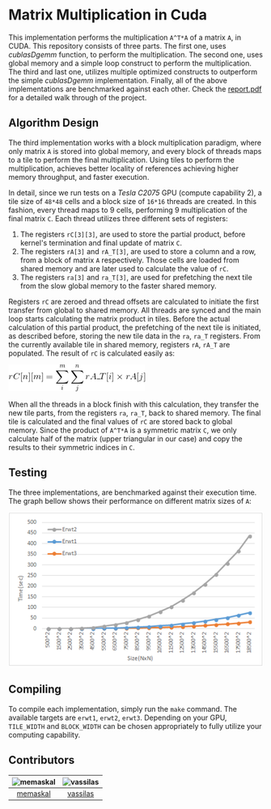 # Matrix Multiplication in Cuda

This implementation performs the multiplication `A^T*A` of a matrix `A`, in CUDA. This repository consists of three parts. The first one, uses *cublasDgemm* function, to perform the multiplication. The second one, uses global memory and a simple loop construct to perform the multiplication. The third and last one, utilizes multiple optimized constructs to outperform the simple *cublasDgemm* implementation. Finally, all of the above implementations are benchmarked against each other. Check the [report.pdf](./report.pdf) for a detailed walk through of the project.

## Algorithm Design

The third implementation works with a block multiplication paradigm, where only matrix `A` is stored into global memory, and every block of threads maps to a tile to perform the final multiplication.  Using tiles to perform the multiplication, achieves better locality of references achieving higher memory throughput, and faster execution.

In detail, since we run tests on a *Tesla C2075* GPU (compute capability 2), a tile size of `48*48` cells and a block size of `16*16` threads are created. In this fashion, every thread maps to 9 cells, performing 9 multiplication of the final matrix `C`. Each thread utilizes three different sets of registers:
1) The registers `rC[3][3]`, are used to store the partial product, before kernel's termination and final update of matrix `C`.
2) The registers `rA[3]` and `rA_T[3]`, are used to store a column and a row, from a block of matrix `A` respectively. Those cells are loaded from shared memory and are later used to calculate the value of `rC`.
3) The registers `ra[3]` and `ra_T[3]`, are used for prefetching the next tile from the slow global memory to the faster shared memory.

Registers `rC` are zeroed and thread offsets are calculated to initiate the first transfer from global to shared memory. All threads are synced and the main loop starts calculating the matrix product in tiles. Before the actual calculation of this partial product, the prefetching of the next tile is initiated, as described before, storing the new tile data in the `ra`, `ra_T` registers. From the currently available tile in shared memory, registers `rA`, `rA_T` are populated. The result of `rC` is calculated easily as:

![math-equation](images/gif.latex.gif)

When all the threads in a block finish with this calculation, they transfer the new tile parts, from the registers `ra`, `ra_T`, back to shared memory. The final tile is calculated and the final values of `rC` are stored back to global memory. Since the product of `A^T*A` is a symmetric matrix `C`, we only calculate half of the matrix (upper triangular in our case) and copy the results to their symmetric indices in `C`.

## Testing

The three implementations, are benchmarked against their execution time. The graph bellow shows their performance on different matrix sizes of `A`:

<img alt="graph" src="./images/time.png"> 

## Compiling 

To compile each implementation, simply run the `make` command. The available targets are `erwt1`, `erwt2`, `erwt3`. Depending on your GPU, `TILE_WIDTH` and `BLOCK_WIDTH` can be chosen appropriately to fully utilize your computing capability.

## Contributors

| <img alt="memaskal" src="https://avatars3.githubusercontent.com/u/782005?v=4" width="48"> | <img alt="vassilas" src="https://avatars1.githubusercontent.com/u/26332565?v=4" width="48">|
| :--: | :--: |
| [memaskal](https://github.com/memaskal)| [vassilas](https://github.com/vassilas) |

